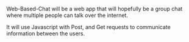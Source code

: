Web-Based-Chat will be a web app that will hopefully be a group chat where multiple people can talk over the internet.

It will use Javascript with Post, and Get requests to communicate information between the users.

